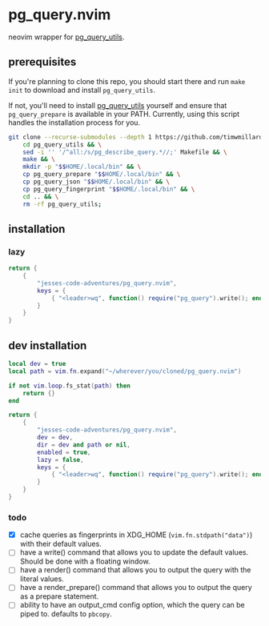 # pg_query.nvim

neovim wrapper for [pg_query_utils](https://github.com/timwmillard/pg_query_utils.git).

## prerequisites

If you're planning to clone this repo, you should start there and run `make init` to download and install `pg_query_utils`.

If not, you'll need to install [pg_query_utils](https://github.com/timwmillard/pg_query_utils.git) yourself and ensure that `pg_query_prepare` is available in your PATH. Currently, using this script handles the installation process for you.

```bash
git clone --recurse-submodules --depth 1 https://github.com/timwmillard/pg_query_utils.git && \
    cd pg_query_utils && \
    sed -i '' '/^all:/s/pg_describe_query.*//;' Makefile && \
    make && \
    mkdir -p "$$HOME/.local/bin" && \
    cp pg_query_prepare "$$HOME/.local/bin" && \
    cp pg_query_json "$$HOME/.local/bin" && \
    cp pg_query_fingerprint "$$HOME/.local/bin" && \
    cd .. && \
    rm -rf pg_query_utils;
```

## installation

### lazy

```lua
return {
    {
        "jesses-code-adventures/pg_query.nvim",
        keys = {
            { "<leader>wq", function() require("pg_query").write(); end, mode = "n", desc = "Write query values" },
        }
    }
}
```

## dev installation

```lua
local dev = true
local path = vim.fn.expand("~/wherever/you/cloned/pg_query.nvim")

if not vim.loop.fs_stat(path) then
    return {}
end

return {
    {
        "jesses-code-adventures/pg_query.nvim",
        dev = dev,
        dir = dev and path or nil,
        enabled = true,
        lazy = false,
        keys = {
            { "<leader>wq", function() require("pg_query").write(); end, mode = "n", desc = "Write query values" },
        }
    }
}
```

### todo

- [x] cache queries as fingerprints in XDG_HOME (`vim.fn.stdpath("data")`) with their default values.
- [ ] have a write() command that allows you to update the default values. Should be done with a floating window.
- [ ] have a render() command that allows you to output the query with the literal values.
- [ ] have a render_prepare() command that allows you to output the query as a prepare statement.
- [ ] ability to have an output_cmd config option, which the query can be piped to. defaults to `pbcopy`.
